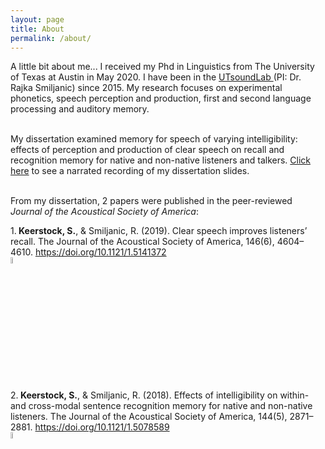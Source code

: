 ```yaml
---
layout: page
title: About
permalink: /about/
---
```

A little bit about me...
I received my Phd in Linguistics from The University of Texas at Austin in May 2020. I have been in the <a href="https://utsoundlab.wordpress.com/"> UTsoundLab </a> (PI: Dr. Rajka Smiljanic) since 2015. 
My research focuses on experimental phonetics, speech perception and production, first and second language processing and auditory memory. 

<br>My dissertation examined memory for speech of varying intelligibility: effects of perception and production of clear speech on recall and recognition memory for native and non-native listeners and talkers. <a href="https://www.youtube.com/watch?v=gori8gyUX-s"> Click here</a> to see a narrated recording of my dissertation slides.

<br> From my dissertation, 2 papers were published in the peer-reviewed <i>Journal of the Acoustical Society of America</i>:

<div>1.<b> Keerstock, S.</b>, & Smiljanic, R. (2019). Clear speech improves listeners’ recall. The Journal of the Acoustical Society of America, 146(6), 4604–4610. 
  <a href="https://doi.org/10.1121/1.5141372">https://doi.org/10.1121/1.5141372</a>
<br> <a href="https://skrstck.github.io/published/2019_Keerstock_Smiljanic.pdf" >
  <img src="https://skrstck.github.io/images/icons/arrows.png" alt="download" style="width:5%;">
</a>
</div>

<div>
  <br>2.<b> Keerstock, S.</b>, & Smiljanic, R. (2018). Effects of intelligibility on within- and cross-modal sentence recognition memory for native and non-native listeners. The Journal of the Acoustical Society of America, 144(5), 2871–2881. 
  <a href="https://doi.org/10.1121/1.5078589">https://doi.org/10.1121/1.5078589</a>
<br><a href="https://skrstck.github.io/published/2018_Keerstock_Smiljanic.pdf" >
  <img src="https://skrstck.github.io/images/icons/arrows.png" alt="download" style="width:5%;">
</a>
</div>
